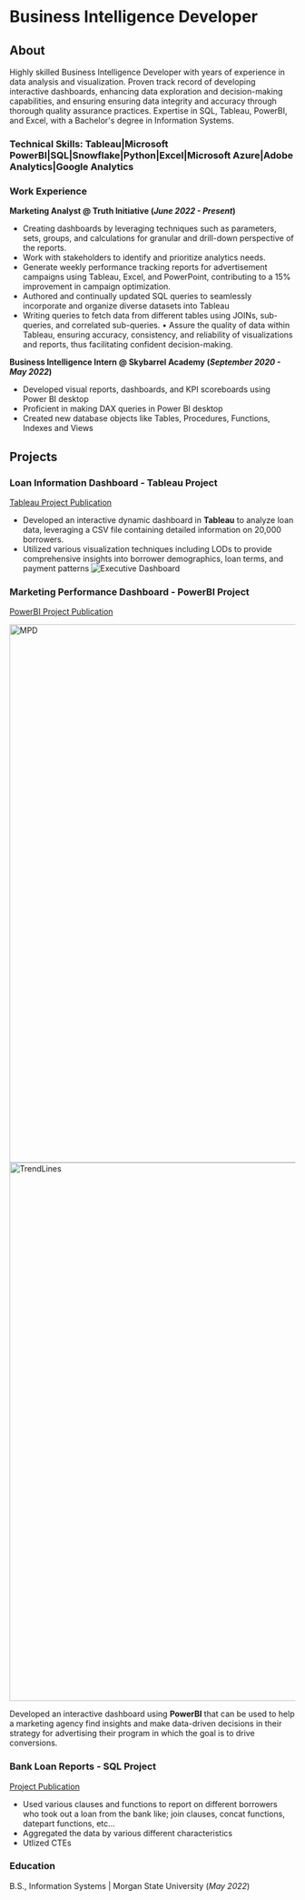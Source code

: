 # Business Intelligence Developer 

## About 
Highly skilled Business Intelligence Developer with years of experience in data analysis and visualization. Proven track record of developing interactive dashboards, enhancing data exploration and decision-making capabilities, and ensuring ensuring data integrity and accuracy through thorough quality assurance practices. Expertise in SQL, Tableau, PowerBI, and Excel, with a Bachelor's degree in Information Systems.

### Technical Skills: Tableau|Microsoft PowerBI|SQL|Snowflake|Python|Excel|Microsoft Azure|Adobe Analytics|Google Analytics

### Work Experience
**Marketing Analyst @ Truth Initiative (_June 2022 - Present_)**
- Creating dashboards by leveraging techniques such as parameters, sets, groups, and calculations for granular and drill-down perspective of the reports.
- Work with stakeholders to identify and prioritize analytics needs.
- Generate weekly performance tracking reports for advertisement campaigns using Tableau, Excel, and PowerPoint, contributing to a 15% improvement in campaign optimization.
- Authored and continually updated SQL queries to seamlessly incorporate and organize diverse datasets into Tableau
- Writing queries to fetch data from different tables using JOINs, sub-queries, and correlated sub-queries. • Assure the quality of data within Tableau, ensuring accuracy, consistency, and reliability of visualizations and reports, thus facilitating confident decision-making.

**Business Intelligence Intern @ Skybarrel Academy (_September 2020 - May 2022_)**
- Developed visual reports, dashboards, and KPI scoreboards using Power BI desktop 
- Proficient in making DAX queries in Power BI desktop
- Created new database objects like Tables, Procedures, Functions, Indexes and Views



## Projects
### Loan Information Dashboard - Tableau Project 
[Tableau Project Publication](https://public.tableau.com/app/profile/sampson.okereke/viz/LoanInformationDashboard/ExecutiveDashboard#1)

- Developed an interactive dynamic dashboard in **Tableau** to analyze loan data, leveraging a CSV file containing detailed information on 20,000 borrowers.
- Utilized various visualization techniques including LODs to provide comprehensive insights into borrower demographics, loan terms, and payment patterns
![Executive Dashboard](https://github.com/sampsoncco/SOkerekePortfolio/assets/122312933/cdb60e5b-2fad-49cf-9393-0deea0b8f10b)

### Marketing Performance Dashboard - PowerBI Project
[PowerBI Project Publication](https://app.powerbi.com/groups/me/reports/a2720035-35e6-49cc-bb55-cb14db925643/70a8d4b6aaf6db76ef96?experience=power-bi)

<img width="947" alt="MPD" src="https://github.com/sampsoncco/SOkerekePortfolio/assets/122312933/ef124fbf-3c72-431a-a1b4-c65136ac0f93">
<img width="947" alt="TrendLines" src="https://github.com/sampsoncco/SOkerekePortfolio/assets/122312933/76e50def-ff3c-41a6-9903-338bb50ea26d">

Developed an interactive dashboard using **PowerBI** that can be used to help a marketing agency find insights and make data-driven decisions in their strategy for advertising their program in which the goal is to drive conversions.

### Bank Loan Reports - SQL Project 
[Project Publication](https://github.com/sampsoncco/Sampson-Okereke-SQL-Portfolio-/blob/main/Bank%20Loan%20Reports.sql)

- Used various clauses and functions to report on different borrowers who took out a loan from the bank like; join clauses, concat functions, datepart functions, etc...
- Aggregated the data by various different characteristics
- Utlized CTEs

### Education
B.S., Information Systems | Morgan State University (_May 2022_)
